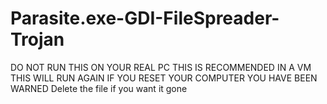 # Parasite.exe-GDI-FileSpreader-Trojan
DO NOT RUN THIS ON YOUR REAL PC THIS IS RECOMMENDED IN A VM THIS WILL RUN AGAIN IF YOU RESET YOUR COMPUTER YOU HAVE BEEN WARNED Delete the file if you want it gone
